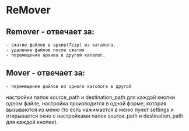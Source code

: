 # ReMover
## Remover - отвечает за:
    - сжатие файлов в архив(7zip) из каталога. 
    - удаление файлов после сжатия 
    - перемещение архива в другой каталог.
## Mover - отвечает за: 
    - перемещение файлов из одного католога в другой

настройки папок source_path и destination_path для каждой кнопки одном файле, 
настройка производится в одной форме, которая вызываются из меню (то есть нажимается в меню пункт  settings и открывается окно с настройками папок source_path и destination_path для каждой кнопки).
